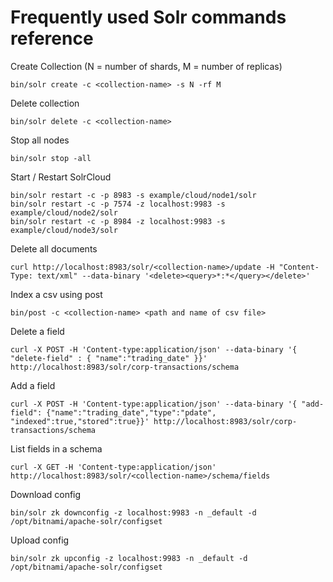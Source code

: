 # Frequently used Solr commands reference

Create Collection (N = number of shards, M = number of replicas)
```
bin/solr create -c <collection-name> -s N -rf M
```

Delete collection
```
bin/solr delete -c <collection-name>
```

Stop all nodes
```
bin/solr stop -all
```

Start / Restart SolrCloud
```
bin/solr restart -c -p 8983 -s example/cloud/node1/solr
bin/solr restart -c -p 7574 -z localhost:9983 -s example/cloud/node2/solr
bin/solr restart -c -p 8984 -z localhost:9983 -s example/cloud/node3/solr
```

Delete all documents
```
curl http://localhost:8983/solr/<collection-name>/update -H "Content-Type: text/xml" --data-binary '<delete><query>*:*</query></delete>'
```

Index a csv using post
```
bin/post -c <collection-name> <path and name of csv file>
```
Delete a field
```
curl -X POST -H 'Content-type:application/json' --data-binary '{  "delete-field" : { "name":"trading_date" }}' http://localhost:8983/solr/corp-transactions/schema
```
Add a field
```
curl -X POST -H 'Content-type:application/json' --data-binary '{ "add-field": {"name":"trading_date","type":"pdate", "indexed":true,"stored":true}}' http://localhost:8983/solr/corp-transactions/schema
```
List fields in a schema
```
curl -X GET -H 'Content-type:application/json' http://localhost:8983/solr/<collection-name>/schema/fields
```
Download config
```
bin/solr zk downconfig -z localhost:9983 -n _default -d /opt/bitnami/apache-solr/configset
```
Upload config
```
bin/solr zk upconfig -z localhost:9983 -n _default -d /opt/bitnami/apache-solr/configset
```
